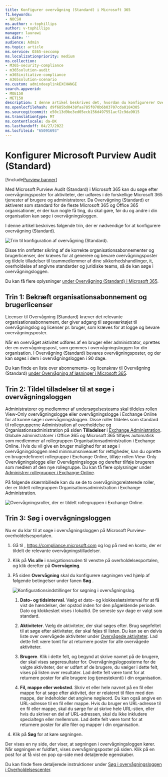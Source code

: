 ```yaml
---
title: Konfigurer overvågning (Standard) i Microsoft 365
f1.keywords:
- NOCSH
ms.author: v-tophillips
author: v-tophillips
manager: laurawi
ms.date: ''
audience: Admin
ms.topic: article
ms.service: O365-seccomp
ms.localizationpriority: medium
ms.collection:
- M365-security-compliance
- m365solution-audit
- m365initiative-compliance
- m365solution-scenario
ms.custom: admindeeplinkEXCHANGE
search.appverid:
- MOE150
- MET150
description: I denne artikel beskrives det, hvordan du konfigurerer Overvågning (Standard), så du kan begynde at søge efter overvågningsaktiviteter, der udføres af brugere og administratorer i din organisation.
ms.openlocfilehash: d9f685bd0438faa785f070b6b03707cda0184305
ms.sourcegitcommit: e50c13d9be3ed05ecb156d497551acf2c9da9015
ms.translationtype: MT
ms.contentlocale: da-DK
ms.lasthandoff: 04/27/2022
ms.locfileid: "65091693"
---
```

# <a name="set-up-microsoft-purview-audit-standard"></a>Konfigurer Microsoft Purview Audit (Standard)

[!include[Purview banner](../includes/purview-rebrand-banner.md)]

Med Microsoft Purview Audit (Standard) i Microsoft 365 kan du søge efter overvågningsposter for aktiviteter, der udføres i de forskellige Microsoft 365 tjenester af brugere og administratorer. Da Overvågning (Standard) er aktiveret som standard for de fleste Microsoft 365 og Office 365 organisationer, er der kun nogle få ting, du skal gøre, før du og andre i din organisation kan søge i overvågningsloggen.

I denne artikel beskrives følgende trin, der er nødvendige for at konfigurere overvågning (Standard).

![Trin til konfiguration af overvågning (Standard).](../media/BasicAuditingWorkflow.png)

Disse trin omfatter sikring af de korrekte organisationsabonnementer og brugerlicenser, der kræves for at generere og bevare overvågningsposter og tildele tilladelser til teammedlemmer af dine sikkerhedshandlinger, it, overholdelse af angivne standarder og juridiske teams, så de kan søge i overvågningsloggen.

Du kan få flere oplysninger [under Overvågning (Standard) i Microsoft 365](auditing-solutions-overview.md#audit-standard).

## <a name="step-1-verify-organization-subscription-and-user-licensing"></a>Trin 1: Bekræft organisationsabonnement og brugerlicenser

Licenser til Overvågning (Standard) kræver det relevante organisationsabonnement, der giver adgang til søgeværktøjet til overvågningslog og licenser pr. bruger, som kræves for at logge og bevare overvågningsposter.

Når en overvåget aktivitet udføres af en bruger eller administrator, oprettes der en overvågningspost, som gemmes i overvågningsloggen for din organisation. I Overvågning (Standard) bevares overvågningsposter, og der kan søges i dem i overvågningsloggen i 90 dage.

Du kan finde en liste over abonnements- og licenskrav til Overvågning (Standard) [under Overvågning af løsninger i Microsoft 365](auditing-solutions-overview.md#licensing-requirements).

## <a name="step-2-assign-permissions-to-search-the-audit-log"></a>Trin 2: Tildel tilladelser til at søge i overvågningsloggen

Administratorer og medlemmer af undersøgelsesteams skal tildeles rollen View-Only overvågningslogge eller overvågningslogge i Exchange Online for at kunne søge i overvågningsloggen. Disse roller tildeles som standard til rollegrupperne Administration af overholdelse og Organisationsadministration på siden **Tilladelser** i <a href="https://go.microsoft.com/fwlink/p/?linkid=2059104" target="_blank">Exchange Administration</a>. Globale administratorer i Office 365 og Microsoft 365 tilføjes automatisk som medlemmer af rollegruppen Organisationsadministration i Exchange Online. Hvis du vil give en bruger mulighed for at søge i overvågningsloggen med minimumsniveauet for rettigheder, kan du oprette en brugerdefineret rollegruppe i Exchange Online, tilføje rollen View-Only Overvågningslogge eller Overvågningslogge og derefter tilføje brugeren som medlem af den nye rollegruppe. Du kan få flere oplysninger under [Administrer rollegrupper i Exchange Online](/Exchange/permissions-exo/role-groups).

På følgende skærmbillede kan du se de to overvågningsrelaterede roller, der er tildelt rollegruppen Organisationsadministration i Exchange Administration.

![Overvågningsroller, der er tildelt rollegruppen i Exchange Online.](../media/EACAuditRoles.png)

## <a name="step-3-search-the-audit-log"></a>Trin 3: Søg i overvågningsloggen

Nu er du klar til at søge i overvågningsloggen på Microsoft Purview-overholdelsesportalen.

1. Gå til , <https://compliance.microsoft.com> og log på med en konto, der er tildelt de relevante overvågningstilladelser.

2. Klik på **Vis alle** i navigationsruden til venstre på overholdelsesportalen, og klik derefter på **Overvågning**.

3. På siden **Overvågning** skal du konfigurere søgningen ved hjælp af følgende betingelser under fanen **Søg** . 

   ![Konfigurationsindstillinger for søgning i overvågningslog.](../media/AuditLogSearchToolMCCCallouts.png)

   1. **Dato- og tidsinterval**. Vælg et dato- og klokkeslætsinterval for at få vist de hændelser, der opstod inden for den pågældende periode. Dato og klokkeslæt vises i lokaltid. De seneste syv dage er valgt som standard.
  
   2. **Aktiviteter**. Vælg de aktiviteter, der skal søges efter. Brug søgefeltet til at søge efter aktiviteter, der skal føjes til listen. Du kan se en delvis liste over overvågede aktiviteter under [Overvågede aktiviteter](search-the-audit-log-in-security-and-compliance.md#audited-activities). Lad dette felt være tomt for at returnere poster for alle overvågede aktiviteter.
  
   3. **Brugere**.  Klik i dette felt, og begynd at skrive navnet på de brugere, der skal vises søgeresultater for. Overvågningslogposterne for de valgte aktiviteter, der er udført af de brugere, du vælger i dette felt, vises på listen over resultater. Lad dette felt være tomt for at returnere poster for alle brugere (og tjenestekonti) i din organisation.
  
   4. **Fil, mappe eller websted**. Skriv et eller hele navnet på en fil eller mappe for at søge efter aktivitet, der er relateret til filen med den mappe, der indeholder det angivne nøgleord. Du kan også angive en URL-adresse til en fil eller mappe. Hvis du bruger en URL-adresse til en fil eller mappe, skal du sørge for at skrive hele URL-stien, eller hvis du skriver en del af URL-adressen, skal du ikke inkludere specialtegn eller mellemrum. Lad dette felt være tomt for at returnere poster for alle filer og mapper i din organisation.

4. Klik på **Søg** for at køre søgningen.

Der vises en ny side, der viser, at søgningen i overvågningsloggen kører. Når søgningen er fuldført, vises overvågningsposter på siden. Klik på en post for at få vist en pop op-side med detaljerede egenskaber.

Du kan finde flere detaljerede instruktioner under [Søg i overvågningsloggen i Overholdelsescenter](search-the-audit-log-in-security-and-compliance.md).
